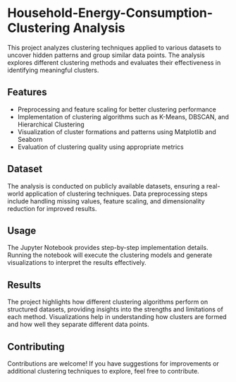 # Household-Energy-Consumption-Clustering Analysis

This project analyzes clustering techniques applied to various datasets to uncover hidden patterns and group similar data points. The analysis explores different clustering methods and evaluates their effectiveness in identifying meaningful clusters.  

## Features  
- Preprocessing and feature scaling for better clustering performance  
- Implementation of clustering algorithms such as K-Means, DBSCAN, and Hierarchical Clustering  
- Visualization of cluster formations and patterns using Matplotlib and Seaborn  
- Evaluation of clustering quality using appropriate metrics  

## Dataset  
The analysis is conducted on publicly available datasets, ensuring a real-world application of clustering techniques. Data preprocessing steps include handling missing values, feature scaling, and dimensionality reduction for improved results.  

## Usage  
The Jupyter Notebook provides step-by-step implementation details. Running the notebook will execute the clustering models and generate visualizations to interpret the results effectively.  

## Results  
The project highlights how different clustering algorithms perform on structured datasets, providing insights into the strengths and limitations of each method. Visualizations help in understanding how clusters are formed and how well they separate different data points.  

## Contributing  
Contributions are welcome! If you have suggestions for improvements or additional clustering techniques to explore, feel free to contribute.  
